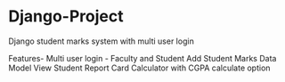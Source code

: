 # Django-Project
Django student marks system with multi user login

Features-
Multi user login - Faculty and Student
Add Student Marks Data Model
View Student Report Card
Calculator with CGPA calculate option

